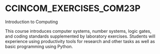 # CCINCOM_EXERCISES_COM23P
Introduction to Computing

This course introduces computer systems, number systems, logic gates, and coding standards supplemented by laboratory exercises. Students will experience using productivity tools for research and other tasks as well as basic programming using Python.
